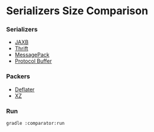 Serializers Size Comparison
=====================

### Serializers
* [JAXB](https://en.wikipedia.org/wiki/Java_Architecture_for_XML_Binding)
* [Thrift](https://thrift.apache.org)
* [MessagePack](http://msgpack.org)
* [Protocol Buffer](https://developers.google.com/protocol-buffers)

### Packers
* [Deflater](http://docs.oracle.com/javase/8/docs/api/java/util/zip/Deflater.html)
* [XZ](http://tukaani.org/xz/java.html)

### Run ###
```
gradle :comparator:run
```
